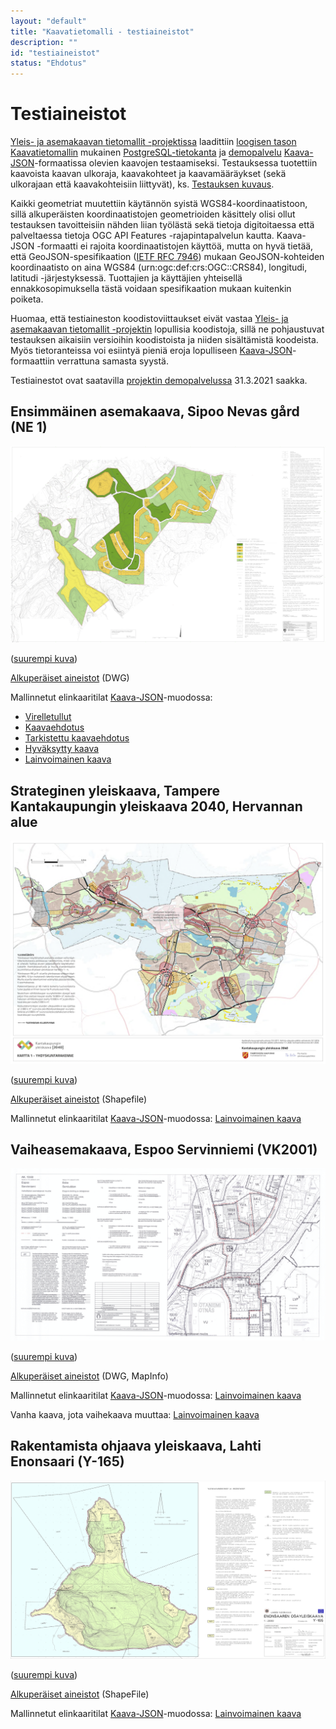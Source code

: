 ```yaml
---
layout: "default"
title: "Kaavatietomalli - testiaineistot"
description: ""
id: "testiaineistot"
status: "Ehdotus"
---
```

# Testiaineistot

[Yleis- ja asemakaavan tietomallit -projektissa](../../../projektit/ak-yk-tietomallit/) laadittiin 
[loogisen tason Kaavatietomallin](../../looginenmalli/dokumentaatio/) mukainen [PostgreSQL-tietokanta](../postgre/) ja [demopalvelu](../demo/) [Kaava-JSON](../json/)-formaatissa olevien kaavojen testaamiseksi. Testauksessa tuotettiin kaavoista kaavan ulkoraja, kaavakohteet ja kaavamääräykset (sekä ulkorajaan että kaavakohteisiin liittyvät), ks. [Testauksen kuvaus](../../../projektit/ak-yk-tietomallit/testaus/).

Kaikki geometriat muutettiin käytännön syistä WGS84-koordinaatistoon, sillä alkuperäisten koordinaatistojen geometrioiden käsittely olisi ollut testauksen tavoitteisiin nähden liian työlästä sekä tietoja digitoitaessa että palveltaessa tietoja OGC API Features -rajapintapalvelun kautta. Kaava-JSON -formaatti ei rajoita koordinaatistojen käyttöä, mutta on hyvä tietää, että GeoJSON-spesifikaation ([IETF RFC 7946](https://www.rfc-editor.org/info/rfc7946)) mukaan GeoJSON-kohteiden koordinaatisto on aina WGS84 (urn:ogc:def:crs:OGC::CRS84), longitudi, latitudi -järjestyksessä. Tuottajien ja käyttäjien yhteisellä ennakkosopimuksella tästä  voidaan spesifikaation mukaan kuitenkin poiketa.

Huomaa, että testiaineston koodistoviittaukset eivät vastaa [Yleis- ja asemakaavan tietomallit -projektin](../../../projektit/ak-yk-tietomallit/) lopullisia koodistoja, sillä ne pohjaustuvat testauksen aikaisiin versioihin koodistoista ja niiden sisältämistä koodeista. Myös tietoranteissa voi esiintyä pieniä eroja lopulliseen [Kaava-JSON](../json/)-formaattiin verrattuna samasta syystä.

Testiainestot ovat saatavilla [projektin demopalvelussa](../demo/) 31.3.2021 saakka.

## Ensimmäinen asemakaava, Sipoo Nevas gård (NE 1)

![NE 1 Sipoo Nevas gård](ne1_nevas_gard_kaavakartta_hyvaksytty_small.png)

([suurempi kuva](./ne1_nevas_gard_kaavakartta_hyvaksytty.png))

[Alkuperäiset aineistot](https://github.com/YM-rakennettu-ymparisto/kaavatietomalli/tree/master/testaus/alkuperaiset-aineistot/Sipoo) (DWG)

Mallinnetut elinkaaritilat [Kaava-JSON](../json/)-muodossa:

* [Virelletullut](https://github.com/YM-rakennettu-ymparisto/kaavatietomalli/blob/master/testaus/json-testiaineisto/OGR-AK_SIPOO_1_vireilletulo_kaava-sipoo-nevasgard.geojson)
* [Kaavaehdotus](https://github.com/YM-rakennettu-ymparisto/kaavatietomalli/blob/master/testaus/json-testiaineisto/OGR-AK_SIPOO_2_kaavaehdotus_kaava-sipoo-nevasgard.geojson)
* [Tarkistettu kaavaehdotus](https://github.com/YM-rakennettu-ymparisto/kaavatietomalli/blob/master/testaus/json-testiaineisto/OGR-AK_SIPOO_3_tarkistettu_kaavaehdotus_kaava-sipoo-nevasgard.geojson)
* [Hyväksytty kaava](https://github.com/YM-rakennettu-ymparisto/kaavatietomalli/blob/master/testaus/json-testiaineisto/OGR-AK_SIPOO_4_hyvaksytty_kaava_kaava-sipoo-nevasgard.geojson)
* [Lainvoimainen kaava](https://github.com/YM-rakennettu-ymparisto/kaavatietomalli/blob/master/testaus/json-testiaineisto/OGR-AK_SIPOO_5_lainvoimainen_kaava-sipoo-nevasgard.geojson)

## Strateginen yleiskaava, Tampere Kantakaupungin yleiskaava 2040, Hervannan alue

![Tampere Kantakaupungin yleiskaava 2040](Yk2040_Kartat_1-4_voimaantulo_20_1_2020_small.png)

([suurempi kuva](./Yk2040_Kartat_1-4_voimaantulo_20_1_2020.png))

[Alkuperäiset aineistot](https://github.com/YM-rakennettu-ymparisto/kaavatietomalli/tree/master/testaus/alkuperaiset-aineistot/Tampere) (Shapefile)

Mallinnetut elinkaaritilat [Kaava-JSON](../json/)-muodossa: [Lainvoimainen kaava](https://github.com/YM-rakennettu-ymparisto/kaavatietomalli/blob/master/testaus/json-testiaineisto/OGR-YK_TAMPERE_HERVANTA_1_lainvoimainen_kaava-hervanta.geojson)

## Vaiheasemakaava, Espoo Servinniemi (VK2001)

![VK2001 (Espoo Servinniemi)](VK2001_pdfA_small.png)

([suurempi kuva](./VK2001_pdfA.png))

[Alkuperäiset aineistot](https://github.com/YM-rakennettu-ymparisto/kaavatietomalli/tree/master/testaus/alkuperaiset-aineistot/Espoo) (DWG, MapInfo)

Mallinnetut elinkaaritilat [Kaava-JSON](../json/)-muodossa: [Lainvoimainen kaava](https://github.com/YM-rakennettu-ymparisto/kaavatietomalli/blob/master/testaus/json-testiaineisto/OGR-AK_ESPOO_uusi_kaava.geojson)

Vanha kaava, jota vaihekaava muuttaa: [Lainvoimainen kaava](https://github.com/YM-rakennettu-ymparisto/kaavatietomalli/blob/master/testaus/json-testiaineisto/OGR-AK_ESPOO_vanha_kaava.geojson)

## Rakentamista ohjaava yleiskaava, Lahti Enonsaari (Y-165)

![Y-165 (Lahti Enonsaari)](Y-165_small.png)

([suurempi kuva](./Y-165.png))

[Alkuperäiset aineistot](https://github.com/YM-rakennettu-ymparisto/kaavatietomalli/tree/master/testaus/alkuperaiset-aineistot/Lahti) (ShapeFile)

Mallinnetut elinkaaritilat [Kaava-JSON](../json/)-muodossa: [Lainvoimainen kaava](https://github.com/YM-rakennettu-ymparisto/kaavatietomalli/blob/master/testaus/json-testiaineisto/OGR-YM_LAHTI_Enonsaari_1_lainvoimainen_kaava-enonsaari.geojson)




